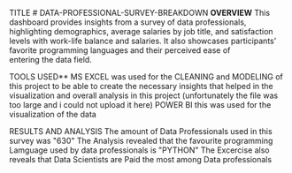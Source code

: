 TITLE # DATA-PROFESSIONAL-SURVEY-BREAKDOWN
**OVERVIEW**
This dashboard provides insights from a survey of data professionals, highlighting demographics, average salaries by job title, and satisfaction levels with work-life balance and salaries. It also showcases participants’ favorite programming languages and their perceived ease of entering the data field.

TOOLS USED**
MS EXCEL was used for the CLEANING and MODELING of this project to be able to create the necessary insights that helped in the visualization and overall analysis in this project (unfortunately the file was too large and i could not upload it here)
POWER BI this was used for the visualization of the data

RESULTS AND ANALYSIS
The amount of Data Professionals used in this survey was "630"
The Analysis revealed that the favourite programming Lamguage used by data professionals is "PYTHON"
The Excercise also reveals that Data Scientists are Paid the most among Data professionals 

